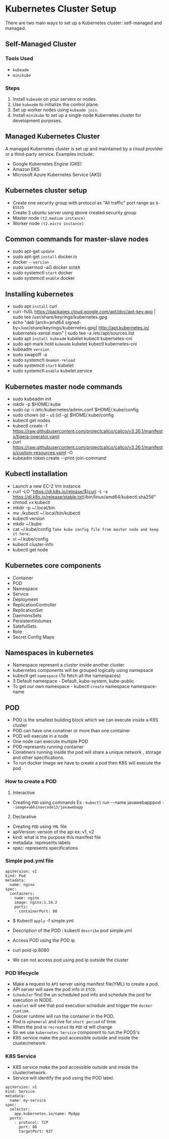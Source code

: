 # Kubernetes Cluster Setup

There are two main ways to set up a Kubernetes cluster: self-managed and managed.

## Self-Managed Cluster

### Tools Used
- `kubeadm`
- `minikube`

### Steps
1. Install `kubeadm` on your servers or nodes.
2. Use `kubeadm` to initialize the control plane.
3. Set up worker nodes using `kubeadm join`.
4. Install `minikube` to set up a single-node Kubernetes cluster for development purposes.

## Managed Kubernetes Cluster

A managed Kubernetes cluster is set up and maintained by a cloud provider or a third-party service. Examples include:
- Google Kubernetes Engine (GKE)
- Amazon EKS
- Microsoft Azure Kubernetes Service (AKS)

## Kubernetes cluster setup

- Create one security group with protocol as "All traffic" port range as `0-65535`
- Create 3 ubuntu server using above created security group
- Master node `(t2.medium instance)`
- Worker node `(t2.micro instance)`

## Common commands for master-slave nodes

- sudo apt-get `update`
- sudo apt-get `install` docker.io
- docker `--version`
- sudo usermod -aG docker `$USER`
- sudo systemctl `start` docker
- sudo systemctl `enable` docker

## Installing kubernetes

- sudo apt `install` curl
- curl -fsSL https://packages.cloud.google.com/apt/doc/apt-key.gpg | sudo tee /usr/share/keyrings/kubernetes.gpg
- echo "deb [arch=amd64 signed-by=/usr/share/keyrings/kubernetes.gpg] http://apt.kubernetes.io/ kubernetes-xenial main" | sudo tee -a /etc/apt/sources.list
- sudo apt `install kubeadm` kubelet kubectl kubernetes-cni
- sudo apt-mark hold `kubeadm` kubelet kubectl kubernetes-cni
- kubeadm `version`
- sudo swapoff -a
- sudo systemctl `deamon-reload`
- sudo systemctl `start` kubelet
- sudo systemctl `enable` kubelet.service

## Kubernetes master node commands
- sudo kubeadm init
- mkdir -p $HOME/.kube
- sudo cp -i /etc/kubernetes/admin.conf $HOME/.kube/config
- sudo chown $(id -u):$(id -g) $HOME/.kube/config
- kubectl get nodes
- kubectl create -f https://raw.githubusercontent.com/projectcalico/calico/v3.26.1/manifests/tigera-operator.yaml
- curl https://raw.githubusercontent.com/projectcalico/calico/v3.26.1/manifests/custom-resources.yaml -O
- kubeadm token create --print-join-command

## Kubectl installation

- Launch a new EC-2 Vm instance
- curl -LO "https://dl.k8s.io/release/$(curl -L -s https://dl.k8s.io/release/stable.txt)/bin/linux/amd64/kubectl.sha256"
- chmod +x kubectl
- mkdir -p ~/.local/bin
- mv ./kubectl ~/.local/bin/kubectl
- kubectl version
- mkdir ~/.kube
- cat ~/.kube/config `Take kube config file from master node and keep it here.`
- vi ~/.kube/config
- kubectl cluster-info
- kubectl get node

## Kubernetes core components
- Container
- POD
- Namespace
- Service
- Deployment
- ReplicationController
- ReplicationSet
- DaemonsSets
- PersistentVolumes
- SatefulSets
- Role
- Secret Config Maps

## Namespaces in kubernetes
- Namespace represent a cluster inside another cluster
- kubernetes components will be grouped logically using namepsace
- kubectl get `namespace` (To fetch all the namespaces)
- 3 Default namespace - Default, kube-system, kube-public
- To get our own namespace - kubectl `create` namespace namespace-name

## POD
- POD is the smallest building block which we can execute inside a K8S cluster
- POD can have one conatiner or more than one container
- POD will execute in a node
- One node can execute multiple POD
- POD represents running container
- Conatiners running inside the pod will share a unique network , storage and other specifications.
- To run docker image we have to create a pod then K8S will execute the pod

### How to create a POD
1. Interactive
- Creating `POD` using commands Ex : `kubectl` run --name javawebapppod `--image=abhinavcode13/javawebapp`
2. Declarative
- Creating `POD` using `YML` file
- apiVersion: version of the api ex: v1, v2
- kind: what is the purpose this manifest file
- metadata: represents labels
- spec: represents specifications

### Simple pod.yml file

```
apiVersion: v1
kind: Pod
metadata:
  name: nginx
spec:
  containers:
  - name: nginx
    image: nginx:1.14.2
    ports:
    - containerPort: 80
```
- $ Kubectl `apply` -f simple.yml
- Description of the POD : kubectl `describe` pod simple.yml

- Access POD using the POD ip
- curl poid-ip:8080
- We can not access pod using pod ip outside the cluster

### POD lifecycle
- Make a request to `API` server using manifest file(YML) to create a pod.
- API server will save the pod info in `ETCD`.
- `Scheduler` find the un scheduled pod info and schedule the pod for execution in NODE.
- `kubelet` will see that pod execution schedule and trigger the `docker runtime`.
- Dokcer runtime will run the container in the POD.
- Pod is `ephemeral` and live for `short period` of time.
- When the pod is `recreated` its `POD` id will change
- So we use `kubernetes Service` component to run the PODS's
- K8S service make the pod accessible outside and inside the cluster/network.

### K8S Service
- K8S service make the pod accessible outside and inside the cluster/network.
- Service will identify the pod using the POD label.
```
apiVersion: v1
kind: Service
metadata:
  name: my-service
spec:
  selector:
    app.kubernetes.io/name: MyApp
  ports:
    - protocol: TCP
      port: 80
      targetPort: 937
```
